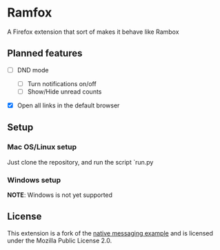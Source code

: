 # Ramfox

A Firefox extension that sort of makes it behave like Rambox

## Planned features

- [ ] DND mode

  - [ ] Turn notifications on/off
  - [ ] Show/Hide unread counts

- [X] Open all links in the default browser

## Setup ##

### Mac OS/Linux setup ###

Just clone the repository, and run the script `run.py

### Windows setup ###

**NOTE**: Windows is not yet supported

## License

This extension is a fork of the [native messaging
example](https://github.com/mdn/webextensions-examples/tree/master/native-messaging)
and is licensed under the Mozilla Public License 2.0.
